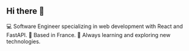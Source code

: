 ## Hi there 👋


💻 Software Engineer specializing in web development with React and FastAPI.
📍 Based in France.
🌱 Always learning and exploring new technologies.

